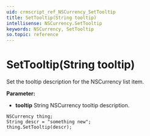 ```yaml
---
uid: crmscript_ref_NSCurrency_SetTooltip
title: SetTooltip(String tooltip)
intellisense: NSCurrency.SetTooltip
keywords: NSCurrency, SetTooltip
so.topic: reference
---
```


# SetTooltip(String tooltip)

Set the tooltip description for the NSCurrency list item.

**Parameter:** 
 - **tooltip** String NSCurrency tooltip description.

```crmscript
NSCurrency thing;
String descr = "something new";
thing.SetTooltip(descr);
```

